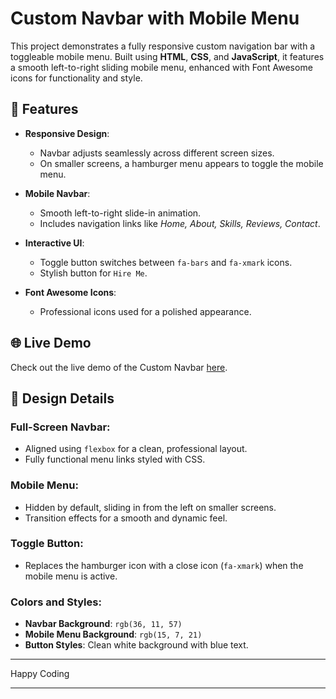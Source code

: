 # Custom Navbar with Mobile Menu

This project demonstrates a fully responsive custom navigation bar with a toggleable mobile menu. Built using **HTML**, **CSS**, and **JavaScript**, it features a smooth left-to-right sliding mobile menu, enhanced with Font Awesome icons for functionality and style.

## 🌟 Features

- **Responsive Design**:
  - Navbar adjusts seamlessly across different screen sizes.
  - On smaller screens, a hamburger menu appears to toggle the mobile menu.

- **Mobile Navbar**:
  - Smooth left-to-right slide-in animation.
  - Includes navigation links like *Home, About, Skills, Reviews, Contact*.

- **Interactive UI**:
  - Toggle button switches between `fa-bars` and `fa-xmark` icons.
  - Stylish button for `Hire Me`.

- **Font Awesome Icons**:
  - Professional icons used for a polished appearance.


## 🌐 Live Demo

Check out the live demo of the Custom Navbar [here](https://custom-navbar-lovat.vercel.app/). 

## 🎨 Design Details

### Full-Screen Navbar:
- Aligned using `flexbox` for a clean, professional layout.
- Fully functional menu links styled with CSS.

### Mobile Menu:
- Hidden by default, sliding in from the left on smaller screens.
- Transition effects for a smooth and dynamic feel.

### Toggle Button:
- Replaces the hamburger icon with a close icon (`fa-xmark`) when the mobile menu is active.

### Colors and Styles:
- **Navbar Background**: `rgb(36, 11, 57)`
- **Mobile Menu Background**: `rgb(15, 7, 21)`
- **Button Styles**: Clean white background with blue text.

---

Happy Coding

---
